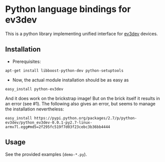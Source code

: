 # Python language bindings for ev3dev

This is a python library implementing unified interface for [ev3dev][] devices.

## Installation

* Prerequisites:
```
apt-get install libboost-python-dev python-setuptools
```

* Now, the actual module installation should be as easy as
```
easy_install python-ev3dev
```
And it does work on the brickstrap image! But on the brick itself it results in an error (see #1). The following also gives an error, but seems to manage the installation nevertheless:
```
easy_install https://pypi.python.org/packages/2.7/p/python-ev3dev/python_ev3dev-0.0.1-py2.7-linux-armv7l.egg#md5=2f295fc519f7d03f23cebc3b36bb4444
```

## Usage

See the provided examples (`demo-*.py`).

[ev3dev]: http://ev3dev.org
